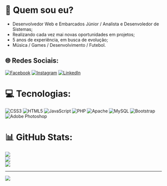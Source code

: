 # 💫 Quem sou eu?
- Desenvolvedor Web e Embarcados Júnior / Analista e Desenvoledor de Sistemas;<br>
- Realizando cada vez mai novas oportunidades em projetos;<br>
- 5 anos de experiência, em busca de evolução;<br>
- Música / Games / Desenvolvimento / Futebol.


## 🌐 Redes Sociais:
[![Facebook](https://img.shields.io/badge/Facebook-%231877F2.svg?logo=Facebook&logoColor=white)](https://facebook.com/daniel.tls.10/) [![Instagram](https://img.shields.io/badge/Instagram-%23E4405F.svg?logo=Instagram&logoColor=white)](https://instagram.com/daniteles42/) [![LinkedIn](https://img.shields.io/badge/LinkedIn-%230077B5.svg?logo=linkedin&logoColor=white)](https://linkedin.com/in/dani-teles/) 

# 💻 Tecnologias:
![CSS3](https://img.shields.io/badge/css3-%231572B6.svg?style=for-the-badge&logo=css3&logoColor=white) ![HTML5](https://img.shields.io/badge/html5-%23E34F26.svg?style=for-the-badge&logo=html5&logoColor=white) ![JavaScript](https://img.shields.io/badge/javascript-%23323330.svg?style=for-the-badge&logo=javascript&logoColor=%23F7DF1E) ![PHP](https://img.shields.io/badge/php-%23777BB4.svg?style=for-the-badge&logo=php&logoColor=white) ![Apache](https://img.shields.io/badge/apache-%23D42029.svg?style=for-the-badge&logo=apache&logoColor=white) ![MySQL](https://img.shields.io/badge/mysql-%2300f.svg?style=for-the-badge&logo=mysql&logoColor=white) ![Bootstrap](https://img.shields.io/badge/bootstrap-%23563D7C.svg?style=for-the-badge&logo=bootstrap&logoColor=white) ![Adobe Photoshop](https://img.shields.io/badge/adobephotoshop-%2331A8FF.svg?style=for-the-badge&logo=adobephotoshop&logoColor=white)

# 📊 GitHub Stats:
![](https://github-readme-stats.vercel.app/api?username=daniteles42&theme=dark&hide_border=false&include_all_commits=false&count_private=false)<br/>
![](https://github-readme-streak-stats.herokuapp.com/?user=daniteles42&theme=dark&hide_border=false)<br/>
![](https://github-readme-stats.vercel.app/api/top-langs/?username=daniteles42&theme=dark&hide_border=false&include_all_commits=false&count_private=false&layout=compact)

---
[![](https://visitcount.itsvg.in/api?id=daniteles42&icon=0&color=0)](https://visitcount.itsvg.in)

<!-- Proudly created with GPRM ( https://gprm.itsvg.in ) -->
